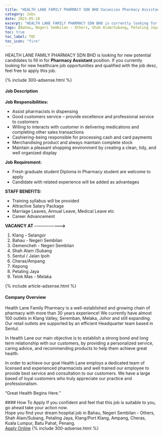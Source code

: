 ```yaml
---
title: "HEALTH LANE FAMILY PHARMACY SDN BHD Vacancies Pharmacy Assistant" 
category: Jobs 
date: 2021-05-18 
excerpt: "HEALTH LANE FAMILY PHARMACY SDN BHD is currently looking for suitable person to fill in the Pharmacy Assistant which positioned at Bahau, Negeri Sembilan - Others, Shah Alam/Subang, Petaling Jaya, Klang/Port Klang, Ampang, Cheras, Kuala Lumpur, Batu Pahat, Penang" 
tags: [Bahau, Negeri Sembilan - Others, Shah Alam/Subang, Petaling Jaya, Klang/Port Klang, Ampang, Cheras, Kuala Lumpur, Batu Pahat, Penang] 
toc: true 
toc_label: TOC 
toc_icon: "fire" 
--- 
```


<p>HEALTH LANE FAMILY PHARMACY SDN BHD is looking for new potential candidates to fill in for <b>Pharmacy Assistant</b> position. If you currently looking for new healthcare job opportunities and qualified with the job desc, feel free to apply this job.
</p>{% include 300-adsense.html %} 
<div><div><h4>Job Description</h4></div><div><div><span><div><p><strong>Job Responsibilities:</strong></p><ul><li>Assist pharmacists in dispensing</li><li>Good customers service &#8211; provide excellence and professional service to customers</li><li>Willing to interacts with customer in delivering medications and completing other sales transactions</li><li>Cashiering-being responsible for processing cash and card payments</li><li>Merchandising product and always maintain complete stock</li><li>Maintain a pleasant shopping environment by creating a clean, tidy, and well organized display</li></ul><p><strong>Job Requirement:</strong></p><ul><li>Fresh graduate student Diploma in Pharmacy student are welcome to apply</li><li>Candidate with related experience will be added as advantages</li></ul><p><strong>STAFF BENEFITS:</strong></p><ul><li>Training syllabus will be provided</li><li>Attractive Salary Package</li><li>Marriage Leaves, Annual Leave, Medical Leave etc</li><li>Career Advancement</li></ul><p><strong>VACANCY AT -------------&gt;</strong></p><ol><li>Klang - Selangor</li><li>Bahau - Negeri Sembilan</li><li>Gemencheh - Negeri Sembilan</li><li>Shah Alam /Subang</li><li>Sentul / Jalan Ipoh</li><li>Cheras/Ampang</li><li>Kepong</li><li>Petaling Jaya</li><li>Telok Mas - Melaka</li></ol></div></span></div></div></div> 
{% include article-adsense.html %} 
<div><div><h4>Company Overview</h4></div><div><div><span><div><p>Health Lane Family Pharmacy is a well-established and growing chain of pharmacy with more than 30 years experience! We currently have almost 100 outlets in Klang Valley, Seremban, Melaka, Johor and still expanding. Our retail outlets are supported by an efficient Headquarter team based in Sentul.</p><p>In Health Lane our main objective is to establish a strong bond and long term relationship with our customers, by providing a personalized service, caring advice, and recommending products to help them achieve great health.</p><p>In order to achieve our goal Health Lane employs a dedicated team of licensed and experienced pharmacists and well trained our employee to provide best service and consultation to our customers. We have a large based of loyal customers who truly appreciate our practice and professionalism.</p><p>&#8220;Great Health Begins Here.&#8221;</p></div></span></div></div></div> 
#### How To Apply 
If you confident and feel that this job is suitable to you, go ahead take your action now. <br/> 
Hope you find your dream hospital job in Bahau, Negeri Sembilan - Others, Shah Alam/Subang, Petaling Jaya, Klang/Port Klang, Ampang, Cheras, Kuala Lumpur, Batu Pahat, Penang. <br/> 
<a href="https://www.jobstreet.com.my/en/job/pharmacy-assistant-4568534?jobId=jobstreet-my-job-4568534" class="btn btn--warning" target="_blank" rel="nofollow noopenner">Apply Online</a> 
{% include 300-adsense.html %} 